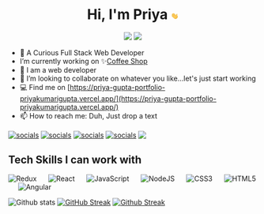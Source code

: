 <h1 align="center"> Hi, I'm Priya <img src="https://raw.githubusercontent.com/ABSphreak/ABSphreak/master/gifs/Hi.gif" width="3%"/> </h1> 
<p align="center"><img src="https://visitor-badge.laobi.icu/badge?page_id=Priya31Gupta.Priya31Gupta"> <img src="https://img.shields.io/github/followers/Priya31Gupta?label=Follow&style=social)](https://github.com/Priya31Gupta"></p>


- 🌱 A Curious  Full Stack Web Developer
- I’m currently working on ✨[Coffee Shop](https://github.com/Priya31Gupta/coffee-shop-fe)
- 🌟 I am a web developer
- 👯 I’m looking to collaborate on whatever you like...let's just start working
- 💻 Find me on [https://priya-gupta-portfolio-priyakumarigupta.vercel.app/](https://priya-gupta-portfolio-priyakumarigupta.vercel.app/)
- 📫 How to reach me: Duh, Just drop a text<br>
<p>
  <a href="https://www.linkedin.com/in/priya-kumari-gupta/" target="blank"><img align="center" src="https://img.shields.io/badge/LinkedIn-0077B5?style=for-the-badge&logo=linkedin&logoColor=white" alt="socials"/></a> 
 <a href="mailto:priyakumarigupta790@gmail.com" target="blank"><img align="center" src="https://img.shields.io/badge/priyakumarigupta790@gmail.com-D14836?style=for-the-badge&logo=gmail&logoColor=white" alt="socials"/></a>
<a href="https://twitter.com/Priya31g" target="blank"><img align="center" src="https://img.shields.io/badge/Priya31g-%231DA1F2.svg?style=for-the-badge&logo=Twitter&logoColor=white" alt="socials"/></a>
 <a href="https://github.com/Priya31Gupta" target="blank"><img align="center" src="https://img.shields.io/badge/github-%23121011.svg?style=for-the-badge&logo=github&logoColor=white" alt="socials"/></a>
 <a href="https://priya-gupta-portfolio.vercel.app/" target="blank"><img align="center" src="https://img.shields.io/badge/Portfolio-%23000000.svg?style=for-the-badge&logo=firefox&logoColor=#FF7139"></a>
</p>

## Tech Skills I can work with 

![Redux](https://img.shields.io/badge/redux-%23593d88.svg?style=for-the-badge&logo=redux&logoColor=white) &nbsp;&nbsp;&nbsp;&nbsp;
![React](https://img.shields.io/badge/react-%2320232a.svg?style=for-the-badge&logo=react&logoColor=%2361DAFB) &nbsp;&nbsp;&nbsp;&nbsp;
![JavaScript](https://img.shields.io/badge/javascript-%23323330.svg?style=for-the-badge&logo=javascript&logoColor=%23F7DF1E) &nbsp;&nbsp;&nbsp;&nbsp;
![NodeJS](https://img.shields.io/badge/node.js-6DA55F?style=for-the-badge&logo=node.js&logoColor=white) &nbsp;&nbsp;&nbsp;&nbsp;
![CSS3](https://img.shields.io/badge/css3-%231572B6.svg?style=for-the-badge&logo=css3&logoColor=white) &nbsp;&nbsp;&nbsp;&nbsp;
![HTML5](https://img.shields.io/badge/html5-%23E34F26.svg?style=for-the-badge&logo=html5&logoColor=white) &nbsp;&nbsp;&nbsp;&nbsp;
![Angular](https://img.shields.io/badge/angular-%23DD0031.svg?style=for-the-badge&logo=angular&logoColor=white) &nbsp;&nbsp;&nbsp;&nbsp;


![Github stats](https://github-readme-stats.vercel.app/api?username=Priya31Gupta&show_icons=true&locale=en&title_color=5271ff&text_color=000000&icon_color=5271ff&border_color=ffffff&bg_color=fffff)
[![GitHub Streak](https://github-readme-streak-stats.herokuapp.com/?user=Priya31Gupta&background=ffffff&ring=5271ff&fire=5271ff&currStreakNum=5271ff&sideNums=5271ff&currStreakLabel=000000&sideLabels=000000&dates=000000)](https://git.io/streak-stats)
[![Github Streak](https://github-readme-stats.vercel.app/api/top-langs/?username=Priya31Gupta)](https://git.io/streak-stats)

